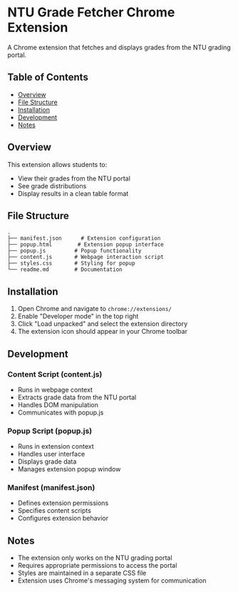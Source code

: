 # NTU Grade Fetcher Chrome Extension

A Chrome extension that fetches and displays grades from the NTU grading portal.

## Table of Contents
- [Overview](#overview)
- [File Structure](#file-structure)
- [Installation](#installation)
- [Development](#development)
- [Notes](#notes)

## Overview
This extension allows students to:
- View their grades from the NTU portal
- See grade distributions
- Display results in a clean table format

## File Structure
```
.
├── manifest.json      # Extension configuration
├── popup.html        # Extension popup interface
├── popup.js         # Popup functionality
├── content.js       # Webpage interaction script
├── styles.css       # Styling for popup
└── readme.md        # Documentation
```

## Installation
1. Open Chrome and navigate to `chrome://extensions/`
2. Enable "Developer mode" in the top right
3. Click "Load unpacked" and select the extension directory
4. The extension icon should appear in your Chrome toolbar

## Development

### Content Script (content.js)
- Runs in webpage context
- Extracts grade data from the NTU portal
- Handles DOM manipulation
- Communicates with popup.js

### Popup Script (popup.js)
- Runs in extension context
- Handles user interface
- Displays grade data
- Manages extension popup window

### Manifest (manifest.json)
- Defines extension permissions
- Specifies content scripts
- Configures extension behavior

## Notes
- The extension only works on the NTU grading portal
- Requires appropriate permissions to access the portal
- Styles are maintained in a separate CSS file
- Extension uses Chrome's messaging system for communication